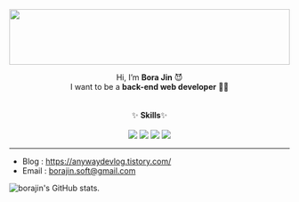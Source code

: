 <img src="https://mcdn.wallpapersafari.com/medium/30/75/XLF2ND.jpg" width="100%" height="100">
<p align="center">
  Hi, I’m <b>Bora Jin</b> 😈 <br />
  I want to be a <b>back-end web developer</b> 👨‍💻 
  <br /><br /><br />
  ✨ <b>Skills</b>✨
  <br /><br />
  <img src="https://img.shields.io/badge/Spring-3DDC84?style=flat&logo=Spring&logoColor=white"/> <img src="https://img.shields.io/badge/React-57D2F3?style=flat&logo=React&logoColor=white"/> <img src="https://img.shields.io/badge/Node.js-71A65B?style=flat&logo=Node.js&logoColor=white"/> <img src="https://img.shields.io/badge/NestJS-e0234d?style=flat&logo=NestJS&logoColor=white"/>  
</p>
   

-----------------   
- Blog : https://anywaydevlog.tistory.com/   
- Email : borajin.soft@gmail.com    
  
![borajin's GitHub stats](https://github-readme-stats.vercel.app/api?username=borajin&show_icons=true&theme=synthwave). 



<!---
borajin/borajin is a ✨ special ✨ repository because its `README.md` (this file) appears on your GitHub profile.
You can click the Preview link to take a look at your changes.
--->
